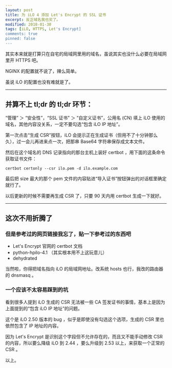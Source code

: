 ```yaml
---
layout: post
title: 为 iLO 4 添加 Let's Encrypt 的 SSL 证书
excerpt: 反正域名我也买了。
modified: 2018-01-30
tags: [iLO, HTTPS, Let's Encrypt]
comments: true
pinned: false
---
```


其实本来就是打算只在自宅的局域网里用的域名，虽说其实也没什么必要在局域网里开 HTTPS 吧。

NGINX 的配置就不说了，辣么简单。

虽说 iLO 的配置也没有难就是了。

----

## 并算不上 tl;dr 的 tl;dr 环节：

“管理” ＞ “安全性”，“SSL 证书” ＞ “自定义证书”，公用名 (CN) 填上 iLO 使用的域名，其他内容没关系，一定不要勾选“包含 iLO IP 地址”。

第一次点击“生成 CSR”按钮，iLO 会提示正在生成证书（但用不了十分钟那么久），过一会儿再进来点一次，把那串 Base64 字符串保存成文本文件。

然后在这个域名的 DNS 记录指向的那台主机上装好 certbot ，用下面的这条命令获取证书文件：

    certbot certonly --csr ilo.pem -d ilo.example.com

最后把 size 最大的那个 pem 文件的内容贴进“导入证书”按钮弹出的对话框里确定就行了。

以后更新的时候不需要再生成 CSR 了，只要 90 天内用 certbot 生成一下就好。

----

## 这次不用折腾了

### 但是参考过的网页链接我忘了，贴一下参考过的东西吧

* Let's Encrypt 官网的 certbot 文档
* python-hpilo-4.1 （其实根本用不上这玩意儿）
* dehydrated

当然啦，你得把域名指向 iLO 的局域网地址。改系统 hosts 也行，我改的路由器的 dnsmasq 。

### 一个应该不太容易踩到的坑

看到很多人提到 iLO 生成的 CSR 无法被一些 CA 签发证书的事情，基本上是因为上面提到的“包含 iLO IP 地址”的问题。

这个是 iLO 2.50 版本的 bug ，似乎是即使没有勾选这个选项，生成的 CSR 里也依然包含了 IP 地址的内容。

因为 Let's Encrypt 是识别这个字段但不允许存在的，而且又不能手动修改 CSR 的内容，所以要么降级 iLO 到 2.44 ，要么升级到 2.53 以上，来获取一个正常的 CSR 。

以上。
